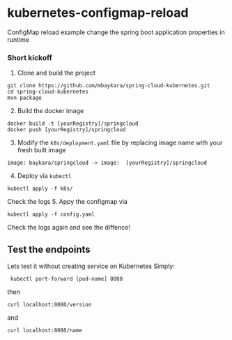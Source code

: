 # kubernetes-configmap-reload
ConfigMap reload example change the spring boot application properties in runtime


### Short kickoff
1. Clone and build the project
```
git clone https://github.com/mbaykara/spring-cloud-kubernetes.git
cd spring-cloud-kubernetes
mvn package
```
2. Build the docker image
```
docker build -t [yourRegistry]/springcloud
docker push [yourRegistry]/springcloud
```
3. Modify the `k8s/deployment.yaml` file by replacing image name with your fresh built image
```
image: baykara/springcloud -> image:  [yourRegistry]/springcloud
```
4. Deploy via `kubectl`
```
kubectl apply -f k8s/
```
Check the logs 
5. Appy the configmap via 
```
kubectl apply -f config.yaml
```
Check the logs again and see the diffence!
## Test the endpoints
 Lets test it without creating service on Kubernetes
 Simply: 
```
 kubectl port-forward [pod-name] 8080
```
then
```
curl localhost:8080/version
```
and 

```
curl localhost:8080/name
```